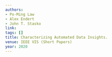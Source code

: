 ```yaml
---
authors:
- Po-Ming Law
- Alex Endert
- John T. Stasko
link:
tags: []
title: Characterizing Automated Data Insights.
venue: IEEE VIS (Short Papers)
year: 2020
---
```

